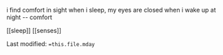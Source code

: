 i find comfort in sight
when i sleep, my eyes are closed
when i wake up at night -- comfort


[[sleep]]   [[senses]]



Last modified: `=this.file.mday`